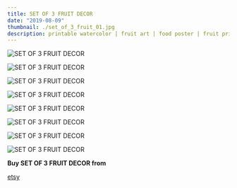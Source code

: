 ```yaml
---
title: SET OF 3 FRUIT DECOR
date: "2019-08-09"
thumbnail: ./set_of_3_fruit_01.jpg
description: printable watercolor | fruit art | food poster | fruit printable | tropical fruit | watercolor art | kitchen poster
---
```


![SET OF 3 FRUIT DECOR](./set_of_3_fruit_01.jpg)

![SET OF 3 FRUIT DECOR](./set_of_3_fruit_02.jpg)

![SET OF 3 FRUIT DECOR](./set_of_3_fruit_03.jpg)

![SET OF 3 FRUIT DECOR](./set_of_3_fruit_04.jpg)

![SET OF 3 FRUIT DECOR](./set_of_3_fruit_05.jpg)

![SET OF 3 FRUIT DECOR](./set_of_3_fruit_06.jpg)

![SET OF 3 FRUIT DECOR](./set_of_3_fruit_07.jpg)

![SET OF 3 FRUIT DECOR](./set_of_3_fruit_08.jpg)

<div class="centered">
<span style="margin-right:5px; font-weight:bold;">Buy SET OF 3 FRUIT DECOR from</span>

[etsy](https://www.etsy.com/listing/734423911/set-of-3-fruit-decor-printable?ref=shop_home_active_8)

</div>


